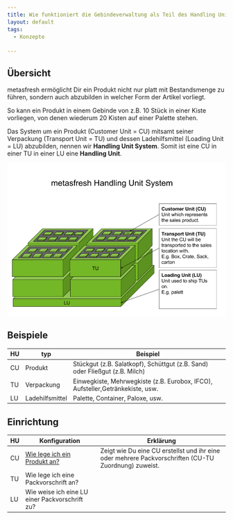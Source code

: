 ```yaml
---
title: Wie funktioniert die Gebindeverwaltung als Teil des Handling Unit Systems?
layout: default
tags:
  - Konzepte

---
```

## Übersicht

metasfresh ermöglicht Dir ein Produkt nicht nur platt mit Bestandsmenge zu führen, sondern auch abzubilden in welcher Form der Artikel vorliegt.

So kann ein Produkt in einem Gebinde von z.B. 10 Stück in einer Kiste vorliegen, von denen wiederum 20 Kisten auf einer Palette stehen.

Das System um ein Produkt (Customer Unit = CU) mitsamt seiner Verpackung (Transport Unit = TU) und dessen Ladehilfsmittel (Loading Unit = LU) abzubilden, nennen wir **Handling Unit System**.
Somit ist eine CU in einer TU in einer LU eine **Handling Unit**.

![Handling Unit](../images/en_drawing_Handling_Unit_System.png)

## Beispiele

HU|typ|Beispiel
---|---|---
CU|Produkt|Stückgut (z.B. Salatkopf), Schüttgut (z.B. Sand) oder Fließgut (z.B. Milch)
TU|Verpackung|Einwegkiste, Mehrwegkiste (z.B. Eurobox, IFCO), Aufsteller,Getränkekiste, usw.
LU|Ladehilfsmittel|Palette, Container, Paloxe, usw.

## Einrichtung

HU|Konfiguration|Erklärung
---|---|---
CU|[Wie lege ich ein Produkt an?](Wie_lege_ich_ein_neues_Produkt_an)|Zeigt wie Du eine CU erstellst und ihr eine oder mehrere Packvorschriften (CU-TU Zuordnung) zuweist.
TU|Wie lege ich eine Packvorschrift an? 
LU|Wie weise ich eine LU einer Packvorschrift zu?
